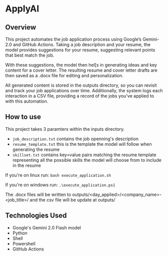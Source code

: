 # ApplyAI

## Overview
This project automates the job application process using Google’s Gemini-2.0 and GitHub Actions. Taking a job description and your resume, the model provides suggestions for your resume, suggesting relevant points that best match the job.

With these suggestions, the model then hel[s in generating ideas and key content for a cover letter. The resulting resume and cover letter drafts are then saved as a .docx file for editing and personalization.

All generated content is stored in the outputs directory, so you can revisit and track your job applications over time. Additionally, the system logs each interaction in a CSV file, providing a record of the jobs you've applied to with this automation.

## How to use
This project takes 3 paramters within the inputs directory.
- `job_description.txt` contains the job openning's description
- `resume_template.txt` this is the template the model will follow when generating the resume
- `skillset.txt` contains key=value pairs matching the resume template representing all the possible skills the model will choose from to include in the resume

If you're on linux run:
`bash execute_application.sh`

If you're on windows run:
`.\execute_application.ps1`

The .docx files will be written to outputs/<day_applied>/<company_name>-<job_title>/ and the csv file will be update at outputs/

## Technologies Used
- Google's Gemini 2.0 Flash model
- Python
- Shell
- Powershell
- GitHub Actions
